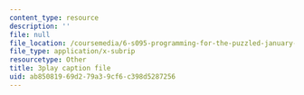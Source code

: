 ```yaml
---
content_type: resource
description: ''
file: null
file_location: /coursemedia/6-s095-programming-for-the-puzzled-january-iap-2018/ab85081969d279a39cf6c398d5287256_1_0WwiUUsTc.srt
file_type: application/x-subrip
resourcetype: Other
title: 3play caption file
uid: ab850819-69d2-79a3-9cf6-c398d5287256
---
```

